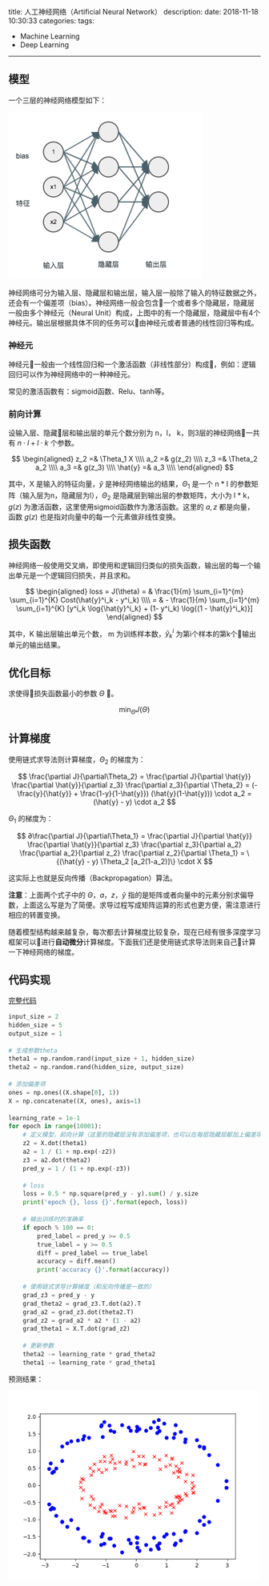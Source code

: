 
title: 人工神经网络（Artificial Neural Network）
description: 
date: 2018-11-18 10:30:33
categories: 
tags:
  - Machine Learning
  - Deep Learning
---

## 模型

一个三层的神经网络模型如下：

![nn model](/resource/images/nn.png)

<!--more-->

神经网络可分为输入层、隐藏层和输出层，输入层一般除了输入的特征数据之外，还会有一个偏差项（bias）。神经网络一般会包含一个或者多个隐藏层，隐藏层一般由多个神经元（Neural Unit）构成，上图中的有一个隐藏层，隐藏层中有4个神经元。输出层根据具体不同的任务可以由神经元或者普通的线性回归等构成。

### 神经元

神经元一般由一个线性回归和一个激活函数（非线性部分）构成，例如：逻辑回归可以作为神经网络中的一种神经元。

常见的激活函数有：sigmoid函数、Relu、tanh等。

### 前向计算

设输入层、隐藏层和输出层的单元个数分别为 n，l， k，则3层的神经网络一共有 $n \cdot l + l \cdot k$ 个参数。

$$
\begin{aligned}
z_2 =& \Theta_1 X \\\\
a_2 =& g(z_2) \\\\
z_3 =& \Theta_2 a_2 \\\\
a_3 =& g(z_3) \\\\
\hat{y} =& a_3 \\\\
\end{aligned}
$$

其中，X 是输入的特征向量，$\hat{y}$ 是神经网络输出的结果，$\Theta_1$ 是一个 n * l 的参数矩阵（输入层为n，隐藏层为l），$\Theta_2$ 是隐藏层到输出层的参数矩阵，大小为 l * k，$g(z)$ 为激活函数，这里使用sigmoid函数作为激活函数。这里的 $a, z$ 都是向量，函数 $g(z)$ 也是指对向量中的每一个元素做非线性变换。

## 损失函数

神经网络一般使用交叉熵，即使用和逻辑回归类似的损失函数，输出层的每一个输出单元是一个逻辑回归损失，并且求和。

$$
\begin{aligned}
loss =  J(\theta) = & \frac{1}{m} \sum_{i=1}^{m} \sum_{i=1}^{K} Cost(\hat{y}^i_k - y^i_k) \\\\
= & -  \frac{1}{m} \sum_{i=1}^{m} \sum_{i=1}^{K} [y^i_k \log{\hat{y}^i_k} + (1- y^i_k) \log{(1 - \hat{y}^i_k)}]
\end{aligned}
$$

其中，K 输出层输出单元个数， m 为训练样本数，$\hat{y}^i_k$ 为第i个样本的第k个输出单元的输出结果。

## 优化目标

求使得损失函数最小的参数 ${\Theta}$ 。

$$\min_{\Theta} J(\Theta)$$

## 计算梯度

使用链式求导法则计算梯度，$\Theta_2$ 的梯度为：

$$
\frac{\partial J}{\partial\Theta_2} = \frac{\partial J}{\partial \hat{y}} \frac{\partial \hat{y}}{\partial z_3}   \frac{\partial z_3}{\partial \Theta_2} = (-\frac{y}{\hat{y}} + \frac{1-y}{1-\hat{y}}) (\hat{y}(1-\hat{y})) \cdot a_2 = (\hat{y} - y) \cdot a_2
$$

$\Theta_1$ 的梯度为：

$$
∂\frac{\partial J}{\partial\Theta_1} = \frac{\partial J}{\partial \hat{y}}   \frac{\partial \hat{y}}{\partial z_3}   \frac{\partial z_3}{\partial a_2}    \frac{\partial a_2}{\partial z_2}  \frac{\partial z_2}{\partial \Theta_1} = \{(\hat{y} - y) \Theta_2 [a_2(1-a_2)]\} \cdot X
$$

这实际上也就是反向传播（Backpropagation）算法。

**注意**：上面两个式子中的 $\Theta， a，z， \hat{y}$ 指的是矩阵或者向量中的元素分别求偏导数，上面这么写是为了简便。求导过程写成矩阵运算的形式也更方便，需注意进行相应的转置变换。

随着模型结构越来越复杂，每次都去计算梯度比较复杂，现在已经有很多深度学习框架可以进行**自动微分**计算梯度。下面我们还是使用链式求导法则来自己计算一下神经网络的梯度。

## 代码实现
[完整代码](https://github.com/hf136/models/blob/master/ArtificialNeuralNetwork/raw_neural_network.py)

``` python
input_size = 2
hidden_size = 5
output_size = 1

# 生成参数theta
theta1 = np.random.rand(input_size + 1, hidden_size)
theta2 = np.random.rand(hidden_size, output_size)

# 添加偏差项
ones = np.ones((X.shape[0], 1))
X = np.concatenate((X, ones), axis=1)

learning_rate = 1e-1
for epoch in range(10001):
    # 定义模型，前向计算（这里的隐藏层没有添加偏差项，也可以在每层隐藏层都加上偏差项）
    z2 = X.dot(theta1)
    a2 = 1 / (1 + np.exp(-z2))
    z3 = a2.dot(theta2)
    pred_y = 1 / (1 + np.exp(-z3))

    # loss
    loss = 0.5 * np.square(pred_y - y).sum() / y.size
    print('epoch {}, loss {}'.format(epoch, loss))

    # 输出训练时的准确率
    if epoch % 100 == 0:
        pred_label = pred_y >= 0.5
        true_label = y >= 0.5
        diff = pred_label == true_label
        accuracy = diff.mean()
        print('accuracy {}'.format(accuracy))

    # 使用链式求导计算梯度（和反向传播是一致的）
    grad_z3 = pred_y - y
    grad_theta2 = grad_z3.T.dot(a2).T
    grad_a2 = grad_z3.dot(theta2.T)
    grad_z2 = grad_a2 * a2 * (1 - a2)
    grad_theta1 = X.T.dot(grad_z2)

    # 更新参数
    theta2 -= learning_rate * grad_theta2
    theta1 -= learning_rate * grad_theta1
```

预测结果：

![lr res](https://github.com/hf136/models/raw/master/docs/images/ann_res.png)